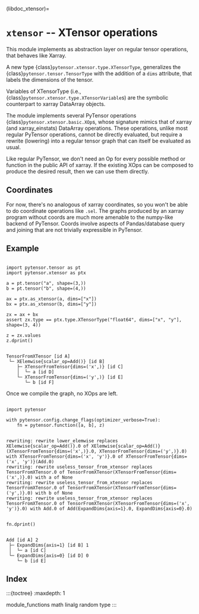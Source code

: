 (libdoc_xtensor)=
# `xtensor` -- XTensor operations

This module implements as abstraction layer on regular tensor operations, that behaves like Xarray.

A new type {class}`pytensor.xtensor.type.XTensorType`, generalizes the {class}`pytensor.tensor.TensorType` 
with the addition of a `dims` attribute, that labels the dimensions of the tensor. 

Variables of XTensorType (i.e.,  {class}`pytensor.xtensor.type.XTensorVariable`s) are the symbolic counterpart
to xarray DataArray objects.

The module implements several PyTensor operations {class}`pytensor.xtensor.basic.XOp`s, whose signature mimics that of 
xarray (and xarray_einstats) DataArray operations. These operations, unlike most regular PyTensor operations, cannot 
be directly evaluated, but require a rewrite (lowering) into a regular tensor graph that can itself be evaluated as usual.

Like regular PyTensor, we don't need an Op for every possible method or function in the public API of xarray.
If the existing XOps can be composed to produce the desired result, then we can use them directly.

## Coordinates
For now, there's no analogous of xarray coordinates, so you won't be able to do coordinate operations like `.sel`.
The graphs produced by an xarray program without coords are much more amenable to the numpy-like backend of PyTensor.
Coords involve aspects of Pandas/database query and joining that are not trivially expressible in PyTensor.

## Example


```{testcode}

import pytensor.tensor as pt
import pytensor.xtensor as ptx

a = pt.tensor("a", shape=(3,))
b = pt.tensor("b", shape=(4,))

ax = ptx.as_xtensor(a, dims=["x"])
bx = ptx.as_xtensor(b, dims=["y"])

zx = ax + bx
assert zx.type == ptx.type.XTensorType("float64", dims=["x", "y"], shape=(3, 4))

z = zx.values
z.dprint()
```


```{testoutput}

TensorFromXTensor [id A]
 └─ XElemwise{scalar_op=Add()} [id B]
    ├─ XTensorFromTensor{dims=('x',)} [id C]
    │  └─ a [id D]
    └─ XTensorFromTensor{dims=('y',)} [id E]
       └─ b [id F]
```

Once we compile the graph, no XOps are left.

```{testcode}

import pytensor

with pytensor.config.change_flags(optimizer_verbose=True):
    fn = pytensor.function([a, b], z)

```

```{testoutput}

rewriting: rewrite lower_elemwise replaces XElemwise{scalar_op=Add()}.0 of XElemwise{scalar_op=Add()}(XTensorFromTensor{dims=('x',)}.0, XTensorFromTensor{dims=('y',)}.0) with XTensorFromTensor{dims=('x', 'y')}.0 of XTensorFromTensor{dims=('x', 'y')}(Add.0)
rewriting: rewrite useless_tensor_from_xtensor replaces TensorFromXTensor.0 of TensorFromXTensor(XTensorFromTensor{dims=('x',)}.0) with a of None
rewriting: rewrite useless_tensor_from_xtensor replaces TensorFromXTensor.0 of TensorFromXTensor(XTensorFromTensor{dims=('y',)}.0) with b of None
rewriting: rewrite useless_tensor_from_xtensor replaces TensorFromXTensor.0 of TensorFromXTensor(XTensorFromTensor{dims=('x', 'y')}.0) with Add.0 of Add(ExpandDims{axis=1}.0, ExpandDims{axis=0}.0)

```

```{testcode}

fn.dprint()
```

```{testoutput}

Add [id A] 2
 ├─ ExpandDims{axis=1} [id B] 1
 │  └─ a [id C]
 └─ ExpandDims{axis=0} [id D] 0
    └─ b [id E]
```


## Index

:::{toctree}
:maxdepth: 1

module_functions
math
linalg
random
type
:::